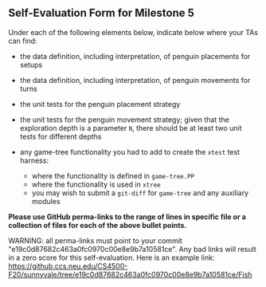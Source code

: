 ## Self-Evaluation Form for Milestone 5

Under each of the following elements below, indicate below where your
TAs can find:

- the data definition, including interpretation, of penguin placements for setups 

- the data definition, including interpretation, of penguin movements for turns

- the unit tests for the penguin placement strategy 

- the unit tests for the penguin movement strategy; 
  given that the exploration depth is a parameter `N`, there should be at least two unit tests for different depths 
  
- any game-tree functionality you had to add to create the `xtest` test harness:
  - where the functionality is defined in `game-tree.PP`
  - where the functionality is used in `xtree`
  - you may wish to submit a `git-diff` for `game-tree` and any auxiliary modules 

**Please use GitHub perma-links to the range of lines in specific
file or a collection of files for each of the above bullet points.**

  WARNING: all perma-links must point to your commit "e19c0d87682c463a0fc0970c00e8e9b7a10581ce".
  Any bad links will result in a zero score for this self-evaluation.
  Here is an example link:
    <https://github.ccs.neu.edu/CS4500-F20/sunnyvale/tree/e19c0d87682c463a0fc0970c00e8e9b7a10581ce/Fish>

